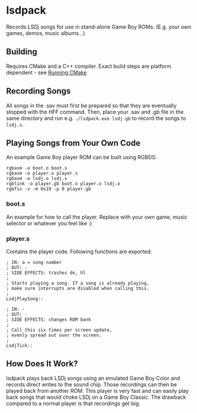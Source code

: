 # lsdpack

Records LSDj songs for use in stand-alone Game Boy ROMs. (E.g. your own games, demos, music albums...)

## Building

Requires CMake and a C++ compiler. Exact build steps are platform dependent - see [Running CMake](https://cmake.org/runningcmake/)

## Recording Songs

All songs in the .sav must first be prepared so that they are eventually stopped with the HFF command. Then, place your .sav and .gb file in the same directory and run e.g. `./lsdpack.exe lsdj.gb` to record the songs to `lsdj.s`.

## Playing Songs from Your Own Code

An example Game Boy player ROM can be built using RGBDS:

    rgbasm -o boot.o boot.s
    rgbasm -o player.o player.s
    rgbasm -o lsdj.o lsdj.s
    rgblink -o player.gb boot.o player.o lsdj.o
    rgbfix -v -m 0x19 -p 0 player.gb

### boot.s

An example for how to call the player. Replace with
your own game, music selector or whatever you feel like :)

### player.s

Contains the player code. Following functions are exported:

    ; IN: a = song number
    ; OUT: -
    ; SIDE EFFECTS: trashes de, hl
    ;
    ; Starts playing a song. If a song is already playing,
    ; make sure interrupts are disabled when calling this.
    ;
    LsdjPlaySong::

    ; IN: -
    ; OUT: -
    ; SIDE EFFECTS: changes ROM bank
    ;
    ; Call this six times per screen update,
    ; evenly spread out over the screen.
    ;
    LsdjTick::

## How Does It Work?

lsdpack plays back LSDj songs using an emulated Game Boy Color and records direct writes to the sound chip. Those recordings can then be played back from another ROM. This player is very fast and can easily play back songs that would choke LSDj on a Game Boy Classic. The drawback compared to a normal player is that recordings get big.
